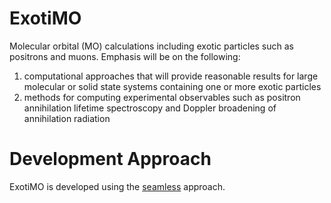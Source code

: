 ExotiMO
=======

Molecular orbital (MO) calculations including exotic particles such as positrons and muons. 
Emphasis will be on the following: 

1. computational approaches that will provide reasonable results for large molecular or solid state systems containing one or more exotic particles
2. methods for computing experimental observables such as positron annihilation lifetime spectroscopy and Doppler broadening of annihilation radiation

Development Approach
====================

ExotiMO is developed using the [seamless](https://github.com/padamson/seamless) approach.
